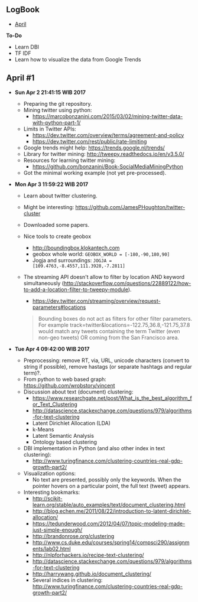 LogBook
-------
- [April](https://github.com/gtrdp/masters-thesis-guntur/blob/master/LogBook/00-august.md)

**To-Do**

- Learn DBI
- TF IDF
- Learn how to visualize the data from Google Trends

April #1
---------
- **Sun Apr  2 21:41:15 WIB 2017**
	- Preparing the git repository.
	- Mining twitter using python:
		- https://marcobonzanini.com/2015/03/02/mining-twitter-data-with-python-part-1/
	- Limits in Twitter APIs:
		- https://dev.twitter.com/overview/terms/agreement-and-policy
		- https://dev.twitter.com/rest/public/rate-limiting
	- Google trends might help: https://trends.google.nl/trends/
	- Library for twitter mining: http://tweepy.readthedocs.io/en/v3.5.0/
	- Resources for learning twitter mining:
		- https://github.com/bonzanini/Book-SocialMediaMiningPython
	- Got the minimal working example (not yet pre-processed).

- **Mon Apr  3 11:59:22 WIB 2017**
	- Learn about twitter clustering.
	- Might be interesting: https://github.com/JamesPHoughton/twitter-cluster
	- Downloaded some papers.
	- Nice tools to create geobox
		- http://boundingbox.klokantech.com
		- geobox whole world: ```GEOBOX_WORLD = [-180,-90,180,90]```
		- Jogja and surroundings: ```JOGJA = [109.4763,-8.4557,111.3928,-7.2811]```
	- The streaming API doesn't allow to filter by location AND keyword simultaneously (http://stackoverflow.com/questions/22889122/how-to-add-a-location-filter-to-tweepy-module).
		- https://dev.twitter.com/streaming/overview/request-parameters#locations
	
		> Bounding boxes do not act as filters for other filter parameters. For example track=twitter&locations=-122.75,36.8,-121.75,37.8 would match any tweets containing the term Twitter (even non-geo tweets) OR coming from the San Francisco area.
	
- **Tue Apr  4 09:42:00 WIB 2017**
	- 	Preprocessing: remove RT, via, URL, unicode characters (convert to string if possible), remove hastags (or separate hashtags and regular term)?.
	-  From python to web based graph: https://github.com/wrobstory/vincent
	-  Discussion about text (document) clustering:
		-  https://www.researchgate.net/post/What_is_the_best_algorithm_for_Text_Clustering
		-  http://datascience.stackexchange.com/questions/979/algorithms-for-text-clustering
		-  Latent Dirichlet Allocation (LDA)
		-  k-Means
		-  Latent Semantic Analysis
		-  Ontology based clustering
	- DBI implementation in Python (and also other index in text clustering):
		- http://www.turingfinance.com/clustering-countries-real-gdp-growth-part2/
	- Visualization options:
		- No text are presented, possibly only the keywords. When the pointer hovers on a particular point, the full text (tweet) appears.
	- Interesting bookmarks:
		- http://scikit-learn.org/stable/auto_examples/text/document_clustering.html
		- http://blog.echen.me/2011/08/22/introduction-to-latent-dirichlet-allocation/
		- https://tedunderwood.com/2012/04/07/topic-modeling-made-just-simple-enough/
		- http://brandonrose.org/clustering
		- http://www.cs.duke.edu/courses/spring14/compsci290/assignments/lab02.html
		- http://nlpforhackers.io/recipe-text-clustering/
		- http://datascience.stackexchange.com/questions/979/algorithms-for-text-clustering
		- http://harrywang.github.io/document_clustering/
		- Several indices in clustering: http://www.turingfinance.com/clustering-countries-real-gdp-growth-part2/